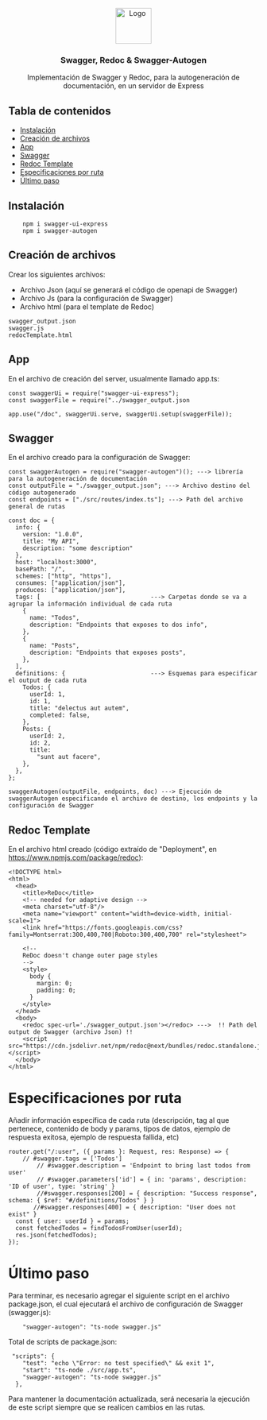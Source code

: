 <p align="center">
  <a href="https://example.com/">
    <img src="https://plugins.jetbrains.com/files/12822/67275/icon/META-INF_pluginIcon.png" alt="Logo" width=72 height=72>
  </a>

  <h3 align="center">Swagger, Redoc & Swagger-Autogen</h3>

  <p align="center">
    Implementación de Swagger y Redoc, para la autogeneración de documentación, en un servidor de Express
    <br>
    <!-- <a href="https://reponame/issues/new?template=bug.md">Report bug</a> -->
    <!-- · -->
    <!-- <a href="https://reponame/issues/new?template=feature.md&labels=feature">Request feature</a> -->
  </p>
</p>


## Tabla de contenidos

- [Instalación](#instalación)
- [Creación de archivos](#creación-de-archivos)
- [App](#app)
- [Swagger](#swagger)
- [Redoc Template](#redoc-template)
- [Especificaciones por ruta](#especificaciones-por-ruta)
- [Último paso](#último-paso)

## Instalación

```
    npm i swagger-ui-express
    npm i swagger-autogen
```

## Creación de archivos

Crear los siguientes archivos:

- Archivo Json (aquí se generará el código de openapi de Swagger)
- Archivo Js (para la configuración de Swagger)
- Archivo html (para el template de Redoc)
```
swagger_output.json
swagger.js
redocTemplate.html
```

## App

En el archivo de creación del server, usualmente llamado app.ts:
```
const swaggerUi = require("swagger-ui-express");
const swaggerFile = require("../swagger_output.json

app.use("/doc", swaggerUi.serve, swaggerUi.setup(swaggerFile));

```

## Swagger
En el archivo creado para la configuración de Swagger:

```
const swaggerAutogen = require("swagger-autogen")(); ---> librería para la autogeneración de documentación 
const outputFile = "./swagger_output.json"; ---> Archivo destino del código autogenerado
const endpoints = ["./src/routes/index.ts"]; ---> Path del archivo general de rutas
```
```
const doc = {
  info: {
    version: "1.0.0",
    title: "My API",
    description: "some description"
  },
  host: "localhost:3000",
  basePath: "/",
  schemes: ["http", "https"],
  consumes: ["application/json"],
  produces: ["application/json"],
  tags: [                               ---> Carpetas donde se va a agrupar la información individual de cada ruta
    {
      name: "Todos",
      description: "Endpoints that exposes to dos info",
    },
    {
      name: "Posts",
      description: "Endpoints that exposes posts",
    },
  ],
  definitions: {                        ---> Esquemas para especificar el output de cada ruta
    Todos: {
      userId: 1,
      id: 1,
      title: "delectus aut autem",
      completed: false,
    },
    Posts: {
      userId: 2,
      id: 2,
      title:
        "sunt aut facere",
    },
  },
};
```
```
swaggerAutogen(outputFile, endpoints, doc) ---> Ejecución de swaggerAutogen especificando el archivo de destino, los endpoints y la configuración de Swagger
```

## Redoc Template
En el archivo html creado (código extraído de "Deployment", en <https://www.npmjs.com/package/redoc>):

```
<!DOCTYPE html>
<html>
  <head>
    <title>ReDoc</title>
    <!-- needed for adaptive design -->
    <meta charset="utf-8"/>
    <meta name="viewport" content="width=device-width, initial-scale=1">
    <link href="https://fonts.googleapis.com/css?family=Montserrat:300,400,700|Roboto:300,400,700" rel="stylesheet">

    <!--
    ReDoc doesn't change outer page styles
    -->
    <style>
      body {
        margin: 0;
        padding: 0;
      }
    </style>
  </head>
  <body>
    <redoc spec-url='./swagger_output.json'></redoc> --->  !! Path del output de Swagger (archivo Json) !!
    <script src="https://cdn.jsdelivr.net/npm/redoc@next/bundles/redoc.standalone.js"> </script>
  </body>
</html>
```

# Especificaciones por ruta
Añadir información específica de cada ruta (descripción, tag al que pertenece, contenido de body y params, tipos de datos, ejemplo de respuesta exitosa, ejemplo de respuesta fallida, etc)

```
router.get("/:user", ({ params }: Request, res: Response) => {
    // #swagger.tags = ['Todos']
        // #swagger.description = 'Endpoint to bring last todos from user'
        // #swagger.parameters['id'] = { in: 'params', description: 'ID of user', type: 'string' }
        //#swagger.responses[200] = { description: "Success response", schema: { $ref: "#/definitions/Todos" } }
       //#swagger.responses[400] = { description: "User does not exist" }
  const { user: userId } = params;
  const fetchedTodos = findTodosFromUser(userId);
  res.json(fetchedTodos);
});
```
# Último paso
Para terminar, es necesario agregar el siguiente script en el archivo package.json, el cual ejecutará el archivo de configuración de Swagger (swagger.js):
```
    "swagger-autogen": "ts-node swagger.js"
```
Total de scripts de package.json:
```
 "scripts": {
    "test": "echo \"Error: no test specified\" && exit 1",
    "start": "ts-node ./src/app.ts",
    "swagger-autogen": "ts-node swagger.js"
  },
```
<p>Para mantener la documentación actualizada, será necesaria la ejecución de este script siempre que se realicen cambios en las rutas.</p>
